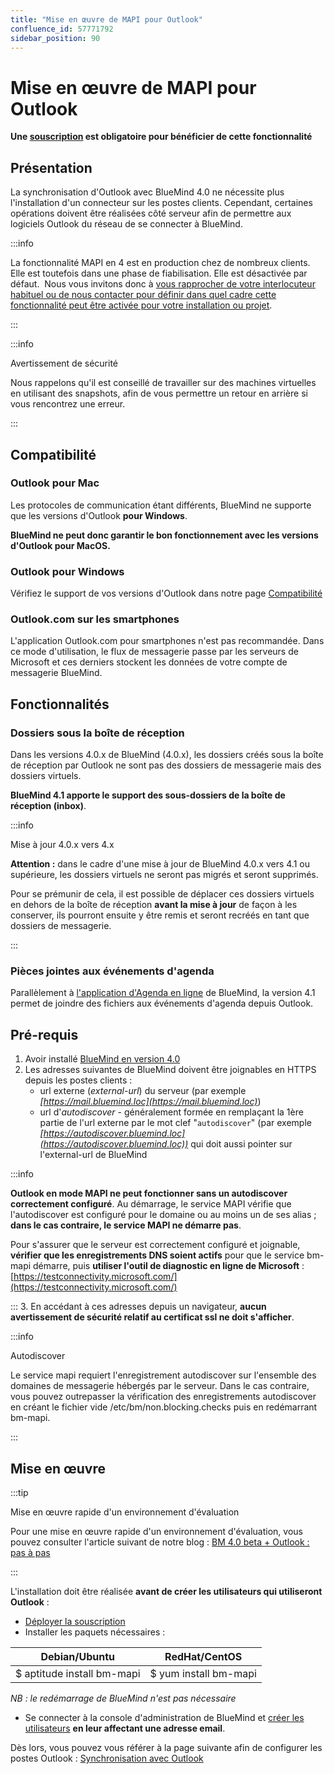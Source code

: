 ```yaml
---
title: "Mise en œuvre de MAPI pour Outlook"
confluence_id: 57771792
sidebar_position: 90
---
```

# Mise en œuvre de MAPI pour Outlook

**Une [souscription](./La_souscription_BlueMind.md) est obligatoire pour bénéficier de cette fonctionnalité**

## Présentation

La synchronisation d'Outlook avec BlueMind 4.0 ne nécessite plus l'installation d'un connecteur sur les postes clients. Cependant, certaines opérations doivent être réalisées côté serveur afin de permettre aux logiciels Outlook du réseau de se connecter à BlueMind.


:::info

La fonctionnalité MAPI en 4 est en production chez de nombreux clients. Elle est toutefois dans une phase de fiabilisation. Elle est désactivée par défaut.  Nous vous invitons donc à [vous rapprocher de votre interlocuteur habituel ou de nous contacter pour définir dans quel cadre cette fonctionnalité peut être activée pour votre installation ou projet](https://content.bluemind.net/decouvrez-bluemind-4-0).

:::


:::info

Avertissement de sécurité

Nous rappelons qu'il est conseillé de travailler sur des machines virtuelles en utilisant des snapshots, afin de vous permettre un retour en arrière si vous rencontrez une erreur.

:::

## Compatibilité

### Outlook pour Mac

Les protocoles de communication étant différents, BlueMind ne supporte que les versions d'Outlook **pour Windows**.

**BlueMind ne peut donc garantir le bon fonctionnement avec les versions d'Outlook pour MacOS.**

### Outlook pour Windows

Vérifiez le support de vos versions d'Outlook dans notre page [Compatibilité](../FAQ_Foire_aux_questions_/Compatibilité.md)

### Outlook.com sur les smartphones

L'application Outlook.com pour smartphones n'est pas recommandée. Dans ce mode d'utilisation, le flux de messagerie passe par les serveurs de Microsoft et ces derniers stockent les données de votre compte de messagerie BlueMind.

## Fonctionnalités

### Dossiers sous la boîte de réception

Dans les versions 4.0.x de BlueMind (4.0.x), les dossiers créés sous la boîte de réception par Outlook ne sont pas des dossiers de messagerie mais des dossiers virtuels.

**BlueMind 4.1 apporte le support des sous-dossiers de la boîte de réception (inbox)**.


:::info

Mise à jour 4.0.x vers 4.x

**Attention :** dans le cadre d'une mise à jour de BlueMind 4.0.x vers 4.1 ou supérieure, les dossiers virtuels ne seront pas migrés et seront supprimés.

Pour se prémunir de cela, il est possible de déplacer ces dossiers virtuels en dehors de la boîte de réception **avant la mise à jour** de façon à les conserver, ils pourront ensuite y être remis et seront recréés en tant que dossiers de messagerie.

:::

### Pièces jointes aux événements d'agenda

Parallèlement à [l'application d'Agenda en ligne](../Guide_de_l_utilisateur/L_agenda/Créer_un_évènement.md/#ajouter-des-pièces-jointes) de BlueMind, la version 4.1 permet de joindre des fichiers aux événements d'agenda depuis Outlook.

## Pré-requis

1. Avoir installé [BlueMind en version 4.0](https://download.bluemind.net/bm-download/4.0)
2. Les adresses suivantes de BlueMind doivent être joignables en HTTPS depuis les postes clients :
    - url externe (*external-url*) du serveur (par exemple *[https://mail.bluemind.loc](https://mail.bluemind.loc)*)
    - url d'*autodiscover* - généralement formée en remplaçant la 1ère partie de l'url externe par le mot clef "`autodiscover`" (par exemple *[https://autodiscover.bluemind.loc](https://autodiscover.bluemind.loc))* qui doit aussi pointer sur l'external-url de BlueMind


:::info

**Outlook en mode MAPI ne peut fonctionner sans un autodiscover correctement configuré**. Au démarrage, le service MAPI vérifie que l'autodiscover est configuré pour le domaine ou au moins un de ses alias ; **dans le cas contraire, le service MAPI ne démarre pas**.

Pour s'assurer que le serveur est correctement configuré et joignable, **vérifier que les enregistrements DNS soient actifs** pour que le service bm-mapi démarre, puis **utiliser l'outil de diagnostic en ligne de Microsoft** : [https://testconnectivity.microsoft.com/](https://testconnectivity.microsoft.com/)

:::
3. En accédant à ces adresses depuis un navigateur, **aucun avertissement de sécurité relatif au certificat ssl ne doit s'afficher**.


:::info

Autodiscover

Le service mapi requiert l'enregistrement autodiscover sur l'ensemble des domaines de messagerie hébergés par le serveur. Dans le cas contraire, vous pouvez outrepasser la vérification des enregistrements autodiscover en créant le fichier vide /etc/bm/non.blocking.checks puis en redémarrant bm-mapi.

:::

## Mise en œuvre


:::tip

Mise en œuvre rapide d'un environnement d'évaluation

Pour une mise en œuvre rapide d'un environnement d'évaluation, vous pouvez consulter l'article suivant de notre blog : [BM 4.0 beta + Outlook : pas à pas](https://blog.bluemind.net/fr/bm-4-0-beta-outlook-pas-a-pas/)

:::

L'installation doit être réalisée **avant de créer les utilisateurs qui utiliseront Outlook** :

- [Déployer la souscription](../Guide_d_installation/Mise_en_œuvre_de_la_souscription.md)
- Installer les paquets nécessaires :

| Debian/Ubuntu | RedHat/CentOS |
| -- | -- |
| $ aptitude install bm-mapi | $ yum install bm-mapi |


*NB : le redémarrage de BlueMind n'est pas nécessaire*

- Se connecter à la console d'administration de BlueMind et [créer les utilisateurs](/Guide_de_l_administrateur/Gestion_des_entités/Utilisateurs/) **en leur affectant une adresse email**.


Dès lors, vous pouvez vous référer à la page suivante afin de configurer les postes Outlook : [Synchronisation avec Outlook](/Guide_de_l_utilisateur/Configuration_des_clients_lourds/Synchronisation_avec_Outlook/)


